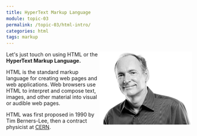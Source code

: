 ```yaml
---
title: HyperText Markup Language
module: topic-03
permalink: /topic-03/html-intro/
categories: html
tags: markup
---
```


<div class="divider-heading"></div>


<div class="container-row">
  <img src="../img/berners-lee.png" alt="Tim Berners-Lee" title="Tim Berners-Lee" style="float: right; width: 250px; margin-top: 0;" />

  <p>Let's just touch on using HTML or the <b>HyperText Markup Language.</b></p>

  <p>HTML is the standard markup language for creating web pages and web applications. Web browsers use HTML to interpret and compose text, images, and other material into visual or audible web pages.</p>

  <p>HTML was first proposed in 1990 by Tim Berners-Lee, then a contract physicist at <a href="https://home.cern/topics/birth-web" targe="_blank">CERN</a>.</p>
</div>
